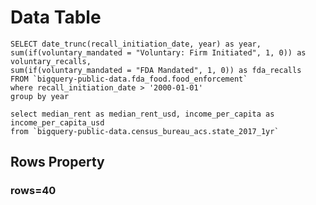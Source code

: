 # Data Table

```fda_recalls
SELECT date_trunc(recall_initiation_date, year) as year, 
sum(if(voluntary_mandated = "Voluntary: Firm Initiated", 1, 0)) as voluntary_recalls,
sum(if(voluntary_mandated = "FDA Mandated", 1, 0)) as fda_recalls
FROM `bigquery-public-data.fda_food.food_enforcement`
where recall_initiation_date > '2000-01-01'
group by year
```

```census
select median_rent as median_rent_usd, income_per_capita as income_per_capita_usd
from `bigquery-public-data.census_bureau_acs.state_2017_1yr`
```

<DataTable data={data.fda_recalls}/>
<DataTable data={data.census}/>

## Rows Property
### rows=40
<DataTable data={data.census} rows=40/>


